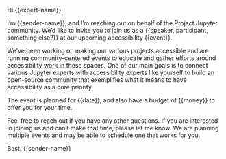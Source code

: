 Hi {{expert-name}},

I’m {{sender-name}}, and I’m reaching out on behalf of the Project Jupyter community. 
We’d like to invite you to join us as a {{speaker, participant, something else?}} at our 
upcoming accessibility {{event}}.

We’ve been working on making our various projects accessible and are running 
community-centered events to educate and gather efforts around accessibility 
work in these spaces. One of our main goals is to connect various Jupyter 
experts with accessibility experts like yourself to build an open-source 
community that exemplifies what it means to have accessibility as a core 
priority.

The event is planned for {{date}}, and also have a budget of {{money}} to 
offer you for your time.

Feel free to reach out if you have any other questions. If you are interested 
in joining us and can’t make that time, please let me know. We are planning 
multiple events and may be able to schedule one that works for you.

Best,
{{sender-name}}
